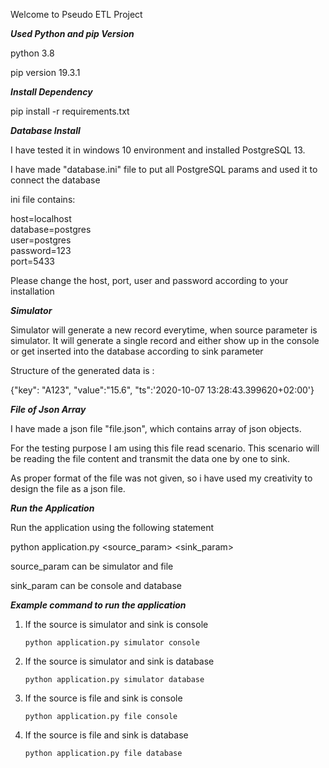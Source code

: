 Welcome to Pseudo ETL Project

***Used Python and pip Version***

python 3.8

pip version 19.3.1

***Install Dependency***

pip install -r requirements.txt

***Database Install***

I have tested it in windows 10 environment and installed PostgreSQL 13.

I have made "database.ini" file to put all PostgreSQL params and used it to connect
the database

ini file contains:

host=localhost<br/>
database=postgres<br/>
user=postgres<br/>
password=123<br/>
port=5433<br/>

Please change the host, port, user and password according to your installation

***Simulator***

Simulator will generate a new record everytime, when source parameter is simulator.
It will generate a single record and either show up in the console or get inserted into the database
according to sink parameter

Structure of the generated data is :

{"key": "A123", "value":"15.6", "ts":'2020-10-07 13:28:43.399620+02:00'} 


***File of Json Array***

I have made a json file "file.json", which contains array of json objects.

For the testing purpose I am using this file read scenario. This scenario will be reading the
file content and transmit the data one by one to sink.

As proper format of the file was not given, so i have used my creativity 
to design the file as a json file.


***Run the Application***

Run the application using the following statement

python application.py \<source_param\> \<sink_param\>

source_param can be simulator and file

sink_param can be console and database

***Example command to run the application***

1. If the source is simulator and sink is console
    ```
    python application.py simulator console
    ```
    
2. If the source is simulator and sink is database
    ```
    python application.py simulator database
    ```
3. If the source is file and sink is console
    ```
    python application.py file console
    ```
4. If the source is file and sink is database
    ```
    python application.py file database
    ```








